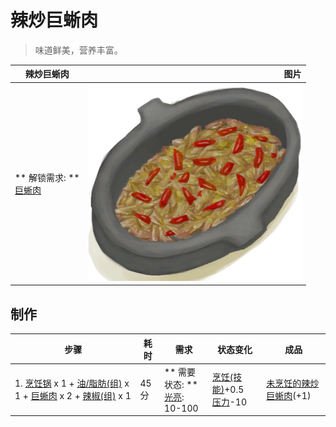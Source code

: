 # 辣炒巨蜥肉  
> 味道鲜美，营养丰富。  
  
  辣炒巨蜥肉  |   图片   
 ----  |  ----:   
 ** 解锁需求: **<br>[巨蜥肉](MonitorMeat.md)  |  ![](Sprite/LizardFry.png)   
  
## 制作  
步骤  |  耗时  |  需求  |  状态变化  |  成品  
----  |  ----  |  ----  |  ----  |  ----  
1. [烹饪锅](CookingPot.md) x 1 + [油/脂肪(组)](GpTag_OilFat.md) x 1 + [巨蜥肉](MonitorMeat.md) x 2 + [辣椒(组)](GpTag_Chilli.md) x 1  |  45分  |  ** 需要状态: **<br>[光亮](Light.md): 10-100  |  [烹饪(技能)](Skill_Cooking.md)+0.5<br>[压力](Stress.md)-10  |  [未烹饪的辣炒巨蜥肉](LizardFryUncooked.md)(+1)  

